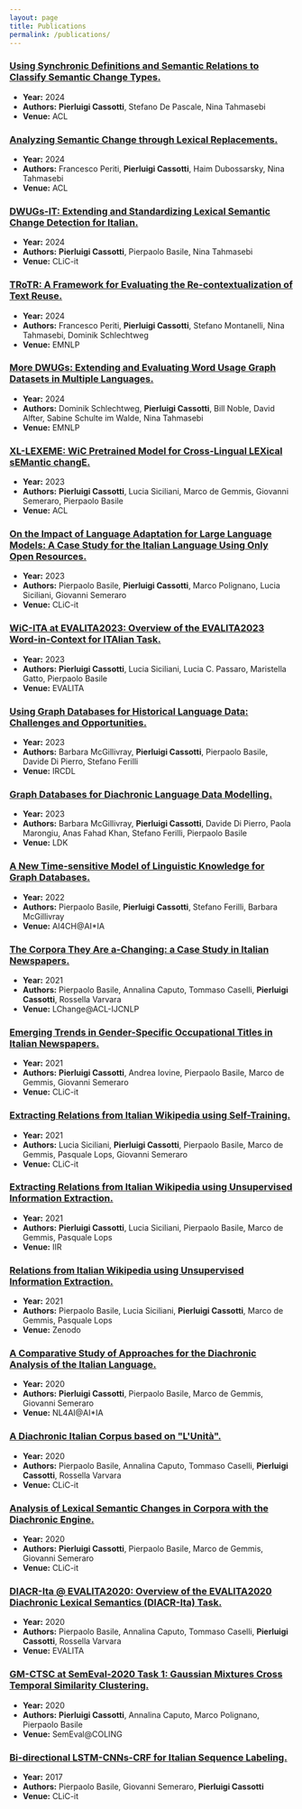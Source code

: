 ```yaml
---
layout: page
title: Publications
permalink: /publications/
---
```


### [Using Synchronic Definitions and Semantic Relations to Classify Semantic Change Types.](https://doi.org/10.18653/v1/2024.acl-long.249)
- **Year:** 2024
- **Authors:** **Pierluigi Cassotti**, Stefano De Pascale, Nina Tahmasebi
- **Venue:** ACL

### [Analyzing Semantic Change through Lexical Replacements.](https://doi.org/10.18653/v1/2024.acl-long.246)
- **Year:** 2024
- **Authors:** Francesco Periti, **Pierluigi Cassotti**, Haim Dubossarsky, Nina Tahmasebi
- **Venue:** ACL

### [DWUGs-IT: Extending and Standardizing Lexical Semantic Change Detection for Italian.](https://ceur-ws.org/Vol-3878/22_main_long.pdf)
- **Year:** 2024
- **Authors:** **Pierluigi Cassotti**, Pierpaolo Basile, Nina Tahmasebi
- **Venue:** CLiC-it

### [TRoTR: A Framework for Evaluating the Re-contextualization of Text Reuse.](https://aclanthology.org/2024.emnlp-main.774)
- **Year:** 2024
- **Authors:** Francesco Periti, **Pierluigi Cassotti**, Stefano Montanelli, Nina Tahmasebi, Dominik Schlechtweg
- **Venue:** EMNLP

### [More DWUGs: Extending and Evaluating Word Usage Graph Datasets in Multiple Languages.](https://aclanthology.org/2024.emnlp-main.796)
- **Year:** 2024
- **Authors:** Dominik Schlechtweg, **Pierluigi Cassotti**, Bill Noble, David Alfter, Sabine Schulte im Walde, Nina Tahmasebi
- **Venue:** EMNLP

### [XL-LEXEME: WiC Pretrained Model for Cross-Lingual LEXical sEMantic changE.](https://doi.org/10.18653/v1/2023.acl-short.135)
- **Year:** 2023
- **Authors:** **Pierluigi Cassotti**, Lucia Siciliani, Marco de Gemmis, Giovanni Semeraro, Pierpaolo Basile
- **Venue:** ACL

### [On the Impact of Language Adaptation for Large Language Models: A Case Study for the Italian Language Using Only Open Resources.](https://ceur-ws.org/Vol-3596/short3.pdf)
- **Year:** 2023
- **Authors:** Pierpaolo Basile, **Pierluigi Cassotti**, Marco Polignano, Lucia Siciliani, Giovanni Semeraro
- **Venue:** CLiC-it

### [WiC-ITA at EVALITA2023: Overview of the EVALITA2023 Word-in-Context for ITAlian Task.](https://ceur-ws.org/Vol-3473/paper46.pdf)
- **Year:** 2023
- **Authors:** **Pierluigi Cassotti**, Lucia Siciliani, Lucia C. Passaro, Maristella Gatto, Pierpaolo Basile
- **Venue:** EVALITA

### [Using Graph Databases for Historical Language Data: Challenges and Opportunities.](https://ceur-ws.org/Vol-3365/short7.pdf)
- **Year:** 2023
- **Authors:** Barbara McGillivray, **Pierluigi Cassotti**, Pierpaolo Basile, Davide Di Pierro, Stefano Ferilli
- **Venue:** IRCDL

### [Graph Databases for Diachronic Language Data Modelling.](https://aclanthology.org/2023.ldk-1.8)
- **Year:** 2023
- **Authors:** Barbara McGillivray, **Pierluigi Cassotti**, Davide Di Pierro, Paola Marongiu, Anas Fahad Khan, Stefano Ferilli, Pierpaolo Basile
- **Venue:** LDK

### [A New Time-sensitive Model of Linguistic Knowledge for Graph Databases.](https://ceur-ws.org/Vol-3286/08_paper.pdf)
- **Year:** 2022
- **Authors:** Pierpaolo Basile, **Pierluigi Cassotti**, Stefano Ferilli, Barbara McGillivray
- **Venue:** AI4CH@AI*IA

### [The Corpora They Are a-Changing: a Case Study in Italian Newspapers.](https://doi.org/10.18653/v1/2021.lchange-1.3)
- **Year:** 2021
- **Authors:** Pierpaolo Basile, Annalina Caputo, Tommaso Caselli, **Pierluigi Cassotti**, Rossella Varvara
- **Venue:** LChange@ACL-IJCNLP

### [Emerging Trends in Gender-Specific Occupational Titles in Italian Newspapers.](https://ceur-ws.org/Vol-3033/paper52.pdf)
- **Year:** 2021
- **Authors:** **Pierluigi Cassotti**, Andrea Iovine, Pierpaolo Basile, Marco de Gemmis, Giovanni Semeraro
- **Venue:** CLiC-it

### [Extracting Relations from Italian Wikipedia using Self-Training.](https://ceur-ws.org/Vol-3033/paper28.pdf)
- **Year:** 2021
- **Authors:** Lucia Siciliani, **Pierluigi Cassotti**, Pierpaolo Basile, Marco de Gemmis, Pasquale Lops, Giovanni Semeraro
- **Venue:** CLiC-it

### [Extracting Relations from Italian Wikipedia using Unsupervised Information Extraction.](https://ceur-ws.org/Vol-2947/paper2.pdf)
- **Year:** 2021
- **Authors:** **Pierluigi Cassotti**, Lucia Siciliani, Pierpaolo Basile, Marco de Gemmis, Pasquale Lops
- **Venue:** IIR

### [Relations from Italian Wikipedia using Unsupervised Information Extraction.](https://doi.org/10.5281/zenodo.5498034)
- **Year:** 2021
- **Authors:** Pierpaolo Basile, Lucia Siciliani, **Pierluigi Cassotti**, Marco de Gemmis, Pasquale Lops
- **Venue:** Zenodo

### [A Comparative Study of Approaches for the Diachronic Analysis of the Italian Language.](https://ceur-ws.org/Vol-2735/paper40.pdf)
- **Year:** 2020
- **Authors:** **Pierluigi Cassotti**, Pierpaolo Basile, Marco de Gemmis, Giovanni Semeraro
- **Venue:** NL4AI@AI*IA

### [A Diachronic Italian Corpus based on "L'Unità".](https://ceur-ws.org/Vol-2769/paper_44.pdf)
- **Year:** 2020
- **Authors:** Pierpaolo Basile, Annalina Caputo, Tommaso Caselli, **Pierluigi Cassotti**, Rossella Varvara
- **Venue:** CLiC-it

### [Analysis of Lexical Semantic Changes in Corpora with the Diachronic Engine.](https://ceur-ws.org/Vol-2769/paper_71.pdf)
- **Year:** 2020
- **Authors:** **Pierluigi Cassotti**, Pierpaolo Basile, Marco de Gemmis, Giovanni Semeraro
- **Venue:** CLiC-it

### [DIACR-Ita @ EVALITA2020: Overview of the EVALITA2020 Diachronic Lexical Semantics (DIACR-Ita) Task.](https://ceur-ws.org/Vol-2765/paper158.pdf)
- **Year:** 2020
- **Authors:** Pierpaolo Basile, Annalina Caputo, Tommaso Caselli, **Pierluigi Cassotti**, Rossella Varvara
- **Venue:** EVALITA

### [GM-CTSC at SemEval-2020 Task 1: Gaussian Mixtures Cross Temporal Similarity Clustering.](https://doi.org/10.18653/v1/2020.semeval-1.7)
- **Year:** 2020
- **Authors:** **Pierluigi Cassotti**, Annalina Caputo, Marco Polignano, Pierpaolo Basile
- **Venue:** SemEval@COLING

### [Bi-directional LSTM-CNNs-CRF for Italian Sequence Labeling.](https://ceur-ws.org/Vol-2006/paper047.pdf)
- **Year:** 2017
- **Authors:** Pierpaolo Basile, Giovanni Semeraro, **Pierluigi Cassotti**
- **Venue:** CLiC-it

